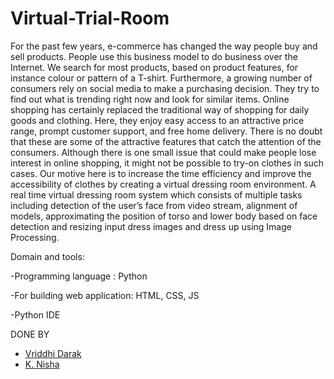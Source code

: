 # Virtual-Trial-Room


For the past few years, e-commerce has changed the way people buy and sell products. People use this business model to do business over the Internet. We search for most products, based on product features, for instance colour or pattern of a T-shirt. Furthermore, a growing number of consumers rely on social media to make a purchasing decision. They try to find out what is trending right now and look for similar items. Online shopping has certainly replaced the traditional way of shopping for daily goods and clothing. Here, they enjoy easy access to an attractive price range, prompt customer support, and free home delivery. There is no doubt that these are some of the attractive features that catch the attention of the consumers. Although there is one small issue that could make people lose interest in online shopping, it might not be possible to try-on clothes in such cases. Our motive here is to increase the time efficiency and improve the accessibility of clothes by creating a virtual dressing room environment. A real time virtual dressing room system which consists of multiple tasks including detection of the user’s face from video stream, alignment of models, approximating the position of torso and lower body based on face detection and resizing input dress images and dress up using Image Processing.

Domain and tools:

-Programming language : Python

-For building web application:  HTML, CSS, JS

-Python IDE 

DONE BY

* [Vriddhi Darak](https://github.com/vriddhid)
* [K. Nisha](https://github.com/Nishfish12)
